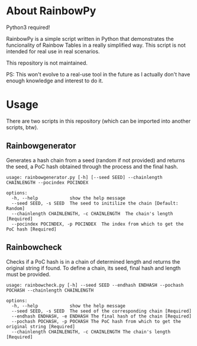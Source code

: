 # About RainbowPy

Python3 required!

RainbowPy is a simple script written in Python that demonstrates the funcionality of Rainbow Tables in a really simplified way.
This script is not intended for real use in real scenarios.

This repository is not maintained.

PS: This won't evolve to a real-use tool in the future as I actually don't have enough knowledge and interest to do it.

# Usage

There are two scripts in this repository (which can be imported into another scripts, btw).

## Rainbowgenerator

Generates a hash chain from a seed (random if not provided) and returns the seed, a PoC hash obtained through the process and the final hash.

```
usage: rainbowgenerator.py [-h] [--seed SEED] --chainlength CHAINLENGTH --pocindex POCINDEX

options:
  -h, --help            show the help message
  --seed SEED, -s SEED  The seed to initilize the chain [Default: Random]
  --chainlength CHAINLENGTH, -c CHAINLENGTH  The chain's length [Required]
  --pocindex POCINDEX, -p POCINDEX  The index from which to get the PoC hash [Required]
```

## Rainbowcheck

Checks if a PoC hash is in a chain of determined length and returns the original string if found. To define a chain, its seed, final hash and length must be provided.

```
usage: rainbowcheck.py [-h] --seed SEED --endhash ENDHASH --pochash POCHASH --chainlength CHAINLENGTH

options:
  -h, --help            show the help message
  --seed SEED, -s SEED  The seed of the corresponding chain [Required]
  --endhash ENDHASH, -e ENDHASH The final hash of the chain [Required]
  --pochash POCHASH, -p POCHASH The PoC hash from which to get the original string [Required]
  --chainlength CHAINLENGTH, -c CHAINLENGTH The chain's length [Required]
```
